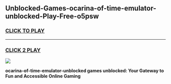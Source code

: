 
## Unblocked-Games-ocarina-of-time-emulator-unblocked-Play-Free-o5psw
<h3>
<a href="https://premium76.site?title=ocarina-of-time-emulator-unblocked&ref=12A">CLICK TO PLAY</a></h3>
<hr>

<h3>
<a href="https://premium76.site?title=ocarina-of-time-emulator-unblocked&ref=12A">CLICK 2 PLAY</a>
  
</h3>

<a href="https://premium76.site?title=ocarina-of-time-emulator-unblocked&ref=12A"><img src="https://clearcache.store/games.png"></a>


**ocarina-of-time-emulator-unblocked games unblocked: Your Gateway to Fun and Accessible Online Gaming**
